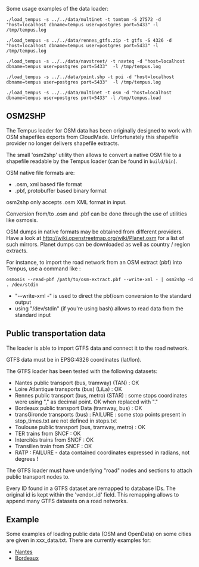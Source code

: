 Some usage examples of the data loader:

```
./load_tempus -s ../../data/multinet -t tomtom -S 27572 -d "host=localhost dbname=tempus user=postgres port=5433" -l /tmp/tempus.log

./load_tempus -s ../../data/rennes_gtfs.zip -t gtfs -S 4326 -d "host=localhost dbname=tempus user=postgres port=5433" -l /tmp/tempus.log

./load_tempus -s ../../data/navstreet/ -t navteq -d "host=localhost dbname=tempus user=postgres port=5433"  -l /tmp/tempus.log

./load_tempus -s ../../data/point.shp -t poi -d "host=localhost dbname=tempus user=postgres port=5433"  -l /tmp/tempus.log

./load_tempus -s ../../data/multinet -t osm -d "host=localhost dbname=tempus user=postgres port=5433" -l /tmp/tempus.load
```

OSM2SHP
-------

The Tempus loader for OSM data has been originally designed to work with OSM shapefiles exports from CloudMade.
Unfortunately this shapefile provider no longer delivers shapefile extracts.

The small 'osm2shp' utility then allows to convert a native OSM file to a shapefile readable by the Tempus loader (can be found in `build/bin`).

OSM native file formats are:
* .osm, xml based file format
* .pbf, protobuffer based binary format

osm2shp only accepts .osm XML format in input.

Conversion from/to .osm and .pbf can be done through the use of utilities like osmosis.

OSM dumps in native formats may be obtained from different providers.
Have a look at http://wiki.openstreetmap.org/wiki/Planet.osm for a list of such mirrors.
Planet dumps can be downloaded as well as country / region extracts.

For instance, to import the road network from an OSM extract (pbf) into Tempus, use a command like :
```
osmosis --read-pbf /path/to/osm-extract.pbf --write-xml - | osm2shp -d . /dev/stdin
```

* "--write-xml -" is used to direct the pbf/osm conversion to the standard output
* using "/dev/stdin" (if you're using bash) allows to read data from the standard input

Public transportation data
--------------------------

The loader is able to import GTFS data and connect it to the road network.

GTFS data must be in EPSG:4326 coordinates (lat/lon).

The GTFS loader has been tested with the following datasets:
- Nantes public transport (bus, tramway) (TAN) : OK
- Loire Atlantique transports (bus) (LiLa) : OK
- Rennes public transport (bus, metro) (STAR) : some stops coordinates were using "," as decimal point. OK when replaced with "."
- Bordeaux public transport Data (tramway, bus) : OK
- transGironde transports (bus) : FAILURE : some stop points present in stop_times.txt are not defined in stops.txt
- Toulouse public transport (bus, tramway, metro) : OK
- TER trains from SNCF : OK
- Intercités trains from SNCF : OK
- Transilien train from SNCF : OK
- RATP : FAILURE - data contained coordinates expressed in radians, not degrees !

The GTFS loader must have underlying "road" nodes and sections to attach public transport nodes to.

Every ID found in a GTFS dataset are remapped to database IDs. The original id is kept within the 'vendor_id' field.
This remapping allows to append many GTFS datasets on a road networks.

Example
-------

Some examples of loading public data (OSM and OpenData) on some cities are given in xxx_data.txt.
There are currently examples for:
- [Nantes](nantes_data.txt)
- [Bordeaux](bordeaux_data.txt)


